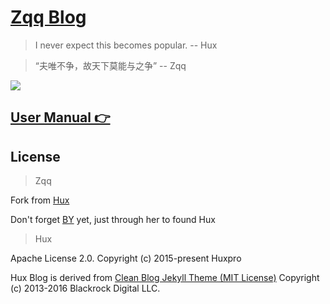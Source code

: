 [Zqq Blog](https://zhnagqqf.me)
================================

> I never expect this becomes popular. -- Hux

> “夫唯不争，故天下莫能与之争” -- Zqq

![](http://huangxuan.me/img/blog-desktop.jpg)


[User Manual 👉](_doc/Manual.md)
--------------------------------------------------


License
-------

>Zqq

Fork from [Hux](https://github.com/Huxpro/huxpro.github.io)

Don't forget [BY](https://github.com/qiubaiying/qiubaiying.github.io) yet, just through her to found Hux


>Hux

Apache License 2.0.
Copyright (c) 2015-present Huxpro

Hux Blog is derived from [Clean Blog Jekyll Theme (MIT License)](https://github.com/BlackrockDigital/startbootstrap-clean-blog-jekyll/)
Copyright (c) 2013-2016 Blackrock Digital LLC.
